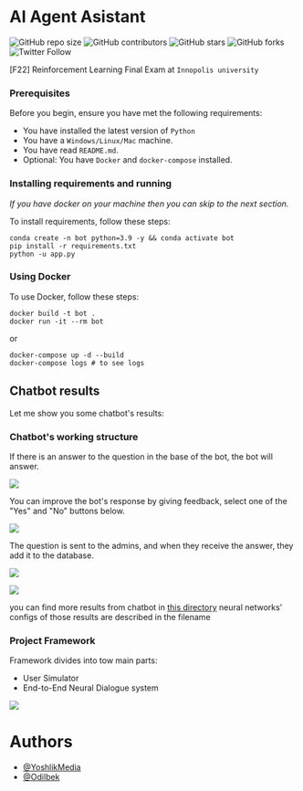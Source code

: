 AI Agent Asistant
=====
<!--- These are examples. See https://shields.io for others or to customize this set of shields. You might want to include dependencies, project status and licence info here --->
![GitHub repo size](https://img.shields.io/github/repo-size/Reinforcement-Learning-F22/AI-Agent-Assistant)
![GitHub contributors](https://img.shields.io/github/contributors/Reinforcement-Learning-F22/AI-Agent-Assistant)
![GitHub stars](https://img.shields.io/github/stars/Reinforcement-Learning-F22/AI-Agent-Assistant?style=social)
![GitHub forks](https://img.shields.io/github/forks/Reinforcement-Learning-F22/AI-Agent-Assistant?style=social)
![Twitter Follow](https://img.shields.io/twitter/follow/bnutfilloyev?style=social)

[F22] Reinforcement Learning Final Exam at `Innopolis university`

### Prerequisites

Before you begin, ensure you have met the following requirements:

* You have installed the latest version of `Python`
* You have a `Windows/Linux/Mac` machine.
* You have read `README.md`.
* Optional: You have `Docker` and `docker-compose` installed.

### Installing requirements and running

_If you have docker on your machine then you can skip to the next section._

To install requirements, follow these steps:

```shell
conda create -n bot python=3.9 -y && conda activate bot
pip install -r requirements.txt
python -u app.py
```

### Using Docker

To use Docker, follow these steps:

```shell
docker build -t bot .
docker run -it --rm bot
```

or

```shell
docker-compose up -d --build
docker-compose logs # to see logs
```

## Chatbot results

Let me show you some chatbot's results:

### Chatbot's working structure

If there is an answer to the question in the base of the bot, the bot will answer.

![](assets/hello_message.png)

You can improve the bot's response by giving feedback, select one of the "Yes" and "No" buttons below.

![](assets/no_button.png)

The question is sent to the admins, and when they receive the answer, they add it to the database.

![](assets/asnwering_message.png)

![](assets/last_part.png)

you can find more results from chatbot in <a href='result' target="_blank">this directory</a> neural networks' configs
of those results are described in the filename

### Project Framework
Framework divides into tow main parts:
* User Simulator
* End-to-End Neural Dialogue system

![](assets/project-framework.png)

# Authors

* [@YoshlikMedia](https://github.com/yoshlikmedia)
* [@Odilbek](https://github.com/Odilbek99) 

